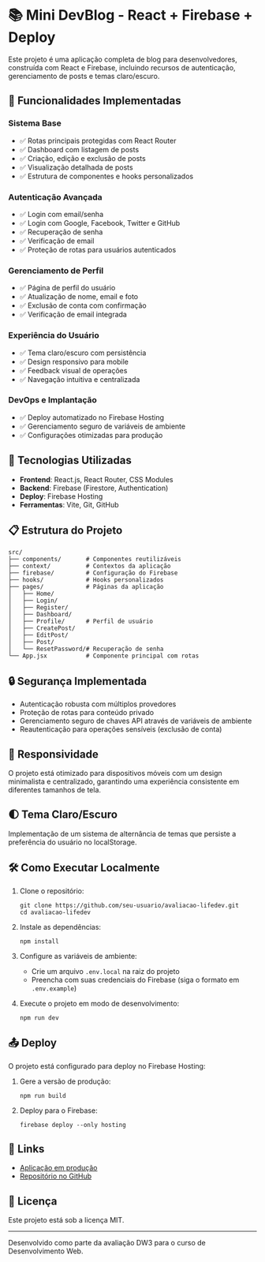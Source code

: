 # 📚 Mini DevBlog - React + Firebase + Deploy

Este projeto é uma aplicação completa de blog para desenvolvedores, construída com React e Firebase, incluindo recursos de autenticação, gerenciamento de posts e temas claro/escuro.

## 🌟 Funcionalidades Implementadas

### Sistema Base
- ✅ Rotas principais protegidas com React Router
- ✅ Dashboard com listagem de posts
- ✅ Criação, edição e exclusão de posts
- ✅ Visualização detalhada de posts
- ✅ Estrutura de componentes e hooks personalizados

### Autenticação Avançada
- ✅ Login com email/senha
- ✅ Login com Google, Facebook, Twitter e GitHub
- ✅ Recuperação de senha
- ✅ Verificação de email
- ✅ Proteção de rotas para usuários autenticados

### Gerenciamento de Perfil
- ✅ Página de perfil do usuário
- ✅ Atualização de nome, email e foto
- ✅ Exclusão de conta com confirmação
- ✅ Verificação de email integrada

### Experiência do Usuário
- ✅ Tema claro/escuro com persistência
- ✅ Design responsivo para mobile
- ✅ Feedback visual de operações
- ✅ Navegação intuitiva e centralizada

### DevOps e Implantação
- ✅ Deploy automatizado no Firebase Hosting
- ✅ Gerenciamento seguro de variáveis de ambiente
- ✅ Configurações otimizadas para produção

## 🚀 Tecnologias Utilizadas

- **Frontend**: React.js, React Router, CSS Modules
- **Backend**: Firebase (Firestore, Authentication)
- **Deploy**: Firebase Hosting
- **Ferramentas**: Vite, Git, GitHub

## 📋 Estrutura do Projeto

```
src/
├── components/       # Componentes reutilizáveis
├── context/          # Contextos da aplicação
├── firebase/         # Configuração do Firebase
├── hooks/            # Hooks personalizados
├── pages/            # Páginas da aplicação
│   ├── Home/
│   ├── Login/
│   ├── Register/
│   ├── Dashboard/
│   ├── Profile/      # Perfil de usuário
│   ├── CreatePost/
│   ├── EditPost/
│   ├── Post/
│   └── ResetPassword/# Recuperação de senha
└── App.jsx           # Componente principal com rotas
```

## 🔒 Segurança Implementada

- Autenticação robusta com múltiplos provedores
- Proteção de rotas para conteúdo privado
- Gerenciamento seguro de chaves API através de variáveis de ambiente
- Reautenticação para operações sensíveis (exclusão de conta)

## 📱 Responsividade

O projeto está otimizado para dispositivos móveis com um design minimalista e centralizado, garantindo uma experiência consistente em diferentes tamanhos de tela.

## 🌓 Tema Claro/Escuro

Implementação de um sistema de alternância de temas que persiste a preferência do usuário no localStorage.

## 🛠️ Como Executar Localmente

1. Clone o repositório:
   ```
   git clone https://github.com/seu-usuario/avaliacao-lifedev.git
   cd avaliacao-lifedev
   ```

2. Instale as dependências:
   ```
   npm install
   ```

3. Configure as variáveis de ambiente:
   - Crie um arquivo `.env.local` na raiz do projeto
   - Preencha com suas credenciais do Firebase (siga o formato em `.env.example`)

4. Execute o projeto em modo de desenvolvimento:
   ```
   npm run dev
   ```

## 📤 Deploy

O projeto está configurado para deploy no Firebase Hosting:

1. Gere a versão de produção:
   ```
   npm run build
   ```

2. Deploy para o Firebase:
   ```
   firebase deploy --only hosting
   ```

## 🔗 Links

- [Aplicação em produção](https://avaliacaodw3.web.app)
- [Repositório no GitHub](https://github.com/seu-usuario/avaliacao-lifedev)

## 📜 Licença

Este projeto está sob a licença MIT.

---

Desenvolvido como parte da avaliação DW3 para o curso de Desenvolvimento Web.

